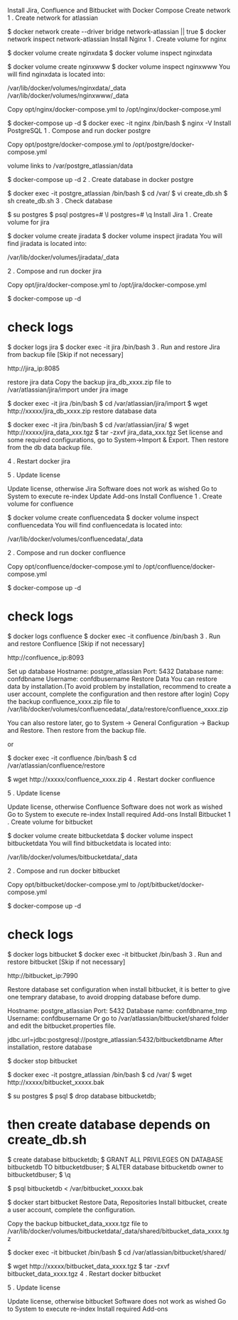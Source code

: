 Install Jira, Confluence and Bitbucket with Docker Compose
Create network
1 . Create network for atlassian

$ docker network create --driver bridge network-atlassian || true
$ docker network inspect network-atlassian
Install Nginx
1 . Create volume for nginx

$ docker volume create nginxdata
$ docker volume inspect nginxdata

$ docker volume create nginxwww
$ docker volume inspect nginxwww
You will find nginxdata is located into:

/var/lib/docker/volumes/nginxdata/_data /var/lib/docker/volumes/nginxwww/_data

Copy opt/nginx/docker-compose.yml to /opt/nginx/docker-compose.yml

$ docker-compose up -d
$ docker exec -it nginx /bin/bash
$ nginx -V
Install PostgreSQL
1 . Compose and run docker postgre

Copy opt/postgre/docker-compose.yml to /opt/postgre/docker-compose.yml

volume links to /var/postgre_atlassian/data

$ docker-compose up -d
2 . Create database in docker postgre

$ docker exec -it postgre_atlassian /bin/bash
$ cd /var/
$ vi create_db.sh
$ sh create_db.sh
3 . Check database

$ su postgres
$ psql
postgres=# \l
postgres=# \q
Install Jira
1 . Create volume for jira

$ docker volume create jiradata
$ docker volume inspect jiradata
You will find jiradata is located into:

/var/lib/docker/volumes/jiradata/_data

2 . Compose and run docker jira

Copy opt/jira/docker-compose.yml to /opt/jira/docker-compose.yml

$ docker-compose up -d
# check logs
$ docker logs jira
$ docker exec -it jira /bin/bash
3 . Run and restore Jira from backup file [Skip if not necessary]

http://jira_ip:8085

restore jira data Copy the backup jira_db_xxxx.zip file to /var/atlassian/jira/import under jira image

$ docker exec -it jira /bin/bash
$ cd /var/atlassian/jira/import
$ wget http://xxxxx/jira_db_xxxx.zip
restore database data

$ docker exec -it jira /bin/bash
$ cd /var/atlassian/jira/
$ wget http://xxxxx/jira_data_xxx.tgz
$ tar -zxvf jira_data_xxx.tgz
Set license and some required configurations, go to System->Import & Export. Then restore from the db data backup file.

4 . Restart docker jira

5 . Update license

Update license, otherwise Jira Software does not work as wished
Go to System to execute re-index
Update Add-ons
Install Confluence
1 . Create volume for confluence

$ docker volume create confluencedata
$ docker volume inspect confluencedata
You will find confluencedata is located into:

/var/lib/docker/volumes/confluencedata/_data

2 . Compose and run docker confluence

Copy opt/confluence/docker-compose.yml to /opt/confluence/docker-compose.yml

$ docker-compose up -d
# check logs
$ docker logs confluence
$ docker exec -it confluence /bin/bash
3 . Run and restore Confluence [Skip if not necessary]

http://confluence_ip:8093

Set up database
Hostname: postgre_atlassian
Port: 5432
Database name: confdbname
Username: confdbusername
Restore Data
You can restore data by installation.(To avoid problem by installation, recommend to create a user account, complete the configuration and then restore after login) Copy the backup confluence_xxxx.zip file to /var/lib/docker/volumes/confluencedata/_data/restore/confluence_xxxx.zip

You can also restore later, go to System -> General Configuration -> Backup and Restore. Then restore from the backup file.

or

$ docker exec -it confluence /bin/bash
$ cd /var/atlassian/confluence/restore

$ wget http://xxxxx/confluence_xxxx.zip
4 . Restart docker confluence

5 . Update license

Update license, otherwise Confluence Software does not work as wished
Go to System to execute re-index
Install required Add-ons
Install Bitbucket
1 . Create volume for bitbucket

$ docker volume create bitbucketdata
$ docker volume inspect bitbucketdata
You will find bitbucketdata is located into:

/var/lib/docker/volumes/bitbucketdata/_data

2 . Compose and run docker bitbucket

Copy opt/bitbucket/docker-compose.yml to /opt/bitbucket/docker-compose.yml

$ docker-compose up -d
# check logs
$ docker logs bitbucket
$ docker exec -it bitbucket /bin/bash
3 . Run and restore bitbucket [Skip if not necessary]

http://bitbucket_ip:7990

Restore database
set configuration when install bitbucket, it is better to give one temprary database, to avoid dropping database before dump.

Hostname: postgre_atlassian
Port: 5432
Database name: confdbname_tmp
Username: confdbusername
Or go to /var/atlassian/bitbucket/shared folder and edit the bitbucket.properties file.

jdbc.url=jdbc:postgresql://postgre_atlassian:5432/bitbucketdbname
After installation, restore database

$ docker stop bitbucket

$ docker exec -it postgre_atlassian /bin/bash
$ cd /var/
$ wget http://xxxxx/bitbucket_xxxxx.bak

$ su postgres
$ psql
$ drop database bitbucketdb;
# then create database depends on create_db.sh
$ create database bitbucketdb;
$ GRANT ALL PRIVILEGES ON DATABASE bitbucketdb TO bitbucketdbuser;
$ ALTER database bitbucketdb owner to bitbucketdbuser;
$ \q

$ psql bitbucketdb < /var/bitbucket_xxxxx.bak

$ docker start bitbucket
Restore Data, Repositories
Install bitbucket, create a user account, complete the configuration.

Copy the backup bitbucket_data_xxxx.tgz file to /var/lib/docker/volumes/bitbucketdata/_data/shared/bitbucket_data_xxxx.tgz

$ docker exec -it bitbucket /bin/bash
$ cd /var/atlassian/bitbucket/shared/

$ wget http://xxxxx/bitbucket_data_xxxx.tgz
$ tar -zxvf bitbucket_data_xxxx.tgz
4 . Restart docker bitbucket

5 . Update license

Update license, otherwise bitbucket Software does not work as wished
Go to System to execute re-index
Install required Add-ons
